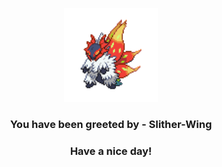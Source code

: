 <p align="center">
            <img src="https://raw.githubusercontent.com/PokeAPI/sprites/master/sprites/pokemon/988.png" width="150" height="150">
          </p>
          <h3 align="center">You have been greeted by - <b>Slither-Wing</b></h3>
          <h3 align="center">Have a nice day!</h3>
        